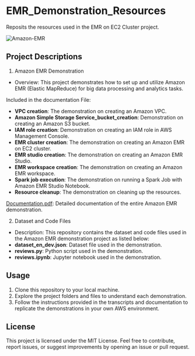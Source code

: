 # EMR_Demonstration_Resources
Reposits the resources used in the EMR on EC2 Cluster project.

![Amazon-EMR](https://github.com/kevinndungu-source/EMR_Demonstration_Resources/assets/114335263/3633eded-d2b0-4a21-884a-5ef71a42cb96)


## Project Descriptions
1. Amazon EMR Demonstration
-	Overview: This project demonstrates how to set up and utilize Amazon EMR (Elastic MapReduce) for big data processing and analytics tasks.

Included in the documentation File:
-	**VPC creation**: The demonstration on creating an Amazon VPC.
-	**Amazon Simple Storage Service_bucket_creation**: Demonstration on creating an Amazon S3 bucket.
-	**IAM role creation**: Demonstration on creating an IAM role in AWS Management Console.
-	**EMR cluster creation**: The demonstration on creating an Amazon EMR on EC2 cluster.
-	**EMR studio creation**: The demonstration on creating an Amazon EMR Studio.
-	**EMR workspace creation**: The demonstration on creating an Amazon EMR workspace.
-	**Spark job execution**: The demonstration on running a Spark Job with Amazon EMR Studio Notebook.
-	**Resource cleanup**: The demonstration on cleaning up the resources.

[Documentation.pdf](https://drive.google.com/file/d/1zxrx1NdSQPI7zsVkzujVUDtXZfiq8G71/view?usp=drive_link): Detailed documentation of the entire Amazon EMR demonstration.

2. Dataset and Code Files
-	Description: This repository contains the dataset and code files used in the Amazon EMR demonstration project as listed below:
-	**dataset_en_dev.json**: Dataset file used in the demonstration.
-	**reviews.py**: Python script used in the demonstration.
-	**reviews.ipynb**: Jupyter notebook used in the demonstration.

## Usage
1.	Clone this repository to your local machine.
2.	Explore the project folders and files to understand each demonstration.
3.	Follow the instructions provided in the transcripts and documentation to replicate the demonstrations in your own AWS environment.

## License
This project is licensed under the MIT License.
Feel free to contribute, report issues, or suggest improvements by opening an issue or pull request.